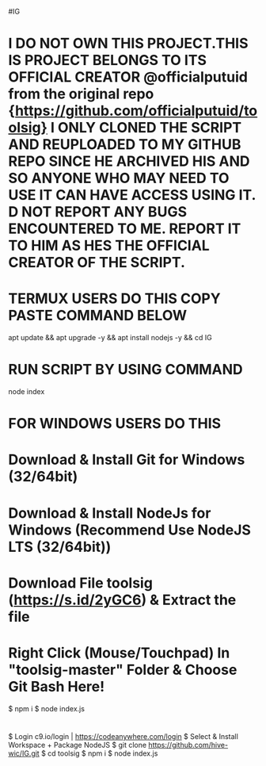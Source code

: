 #IG
# I DO NOT OWN THIS PROJECT.THIS IS PROJECT BELONGS TO ITS OFFICIAL CREATOR @officialputuid from the original repo {https://github.com/officialputuid/toolsig} I ONLY CLONED THE SCRIPT AND REUPLOADED TO MY GITHUB REPO SINCE HE ARCHIVED HIS AND SO ANYONE WHO MAY NEED TO USE IT CAN HAVE ACCESS USING IT. D NOT REPORT ANY BUGS ENCOUNTERED TO ME. REPORT IT TO HIM AS HES THE OFFICIAL CREATOR OF THE SCRIPT.
#
# TERMUX USERS DO THIS COPY PASTE COMMAND BELOW
apt update && apt upgrade -y && apt install nodejs -y && cd IG 
# RUN SCRIPT BY USING COMMAND
node index
# 
# FOR WINDOWS USERS DO THIS 
# Download & Install Git for Windows (32/64bit)
# Download & Install NodeJs for Windows (Recommend Use NodeJS LTS (32/64bit))
# Download File toolsig (https://s.id/2yGC6) & Extract the file
# Right Click (Mouse/Touchpad) In "toolsig-master" Folder & Choose Git Bash Here!
$ npm i
$ node index.js
#
$ Login c9.io/login | https://codeanywhere.com/login
$ Select & Install Workspace + Package NodeJS
$ git clone https://github.com/hive-wic/IG.git
$ cd toolsig
$ npm i
$ node index.js
